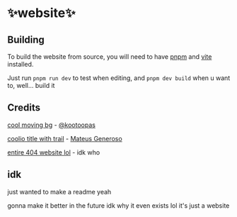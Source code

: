 
# ✨website✨
## Building

To build the website from source, you will need to have [pnpm](https://pnpm.io/installation) and [vite](https://vite.io) installed.

Just run `pnpm run dev` to test when editing, and `pnpm dev build` when u want to, well... build it


## Credits

[cool moving bg](https://codepen.io/kootoopas/pen/kGPoaB) - [@kootoopas](https://x.com/kootoopas)

[coolio title with trail](https://codepen.io/mtsgeneroso/pen/mdJRpxX) - [Mateus Generoso](https://linkedin.com/in/mateusgeneroso)

[entire 404 website lol](https://codepen.io/cbanlawi/pen/xxRBeMY) - idk who

## idk

just wanted to make a readme yeah

gonna make it better in the future idk why it even exists lol it's just a website
